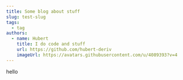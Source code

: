 ```yaml
---
title: Some blog about stuff
slug: test-slug
tags:
  - tag
authors:
  - name: Hubert
    title: I do code and stuff
    url: https://github.com/hubert-deriv
    imageUrl: https://avatars.githubusercontent.com/u/4089393?v=4
---
```

h﻿ello